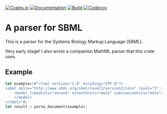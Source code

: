 [![Crates.io](https://img.shields.io/crates/v/sbml.svg)](https://crates.io/crates/sbml)
[![Documentation](https://docs.rs/sbml/badge.svg)](https://docs.rs/sbml/)
[![Build](https://github.com/jlricon/sbml/workflows/Build/badge.svg)](https://github.com/jlricon/sbml)
[![Codecov](https://codecov.io/github/jlricon/sbml/coverage.svg?branch=master)](https://codecov.io/gh/jlricon/sbml)

# A parser for SBML
This is a parser for the Systems Biology Markup Language (SBML).

Very early stage! I also wrote a companion MathML parser that this crate uses.

## Example
```rust
let example=r#"<?xml version="1.0" encoding="UTF-8"?>
<sbml xmlns="http://www.sbml.org/sbml/level3/version2/core" level="3" version="2">
    <model timeUnits="second" extentUnits="mole" substanceUnits="mole">
    </model>
</sbml>"#;
let result = parse_document(example);
```
